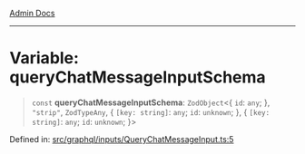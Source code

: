 [Admin Docs](/)

***

# Variable: queryChatMessageInputSchema

> `const` **queryChatMessageInputSchema**: `ZodObject`\<\{ `id`: `any`; \}, `"strip"`, `ZodTypeAny`, \{ `[key: string]`: `any`;  `id`: `unknown`; \}, \{ `[key: string]`: `any`;  `id`: `unknown`; \}\>

Defined in: [src/graphql/inputs/QueryChatMessageInput.ts:5](https://github.com/PalisadoesFoundation/talawa-api/blob/720213b8973f1ef622d2c99f376ffc6c960847d1/src/graphql/inputs/QueryChatMessageInput.ts#L5)
